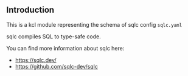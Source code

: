 ## Introduction
This is a kcl module representing the schema of sqlc config `sqlc.yaml`

sqlc compiles SQL to type-safe code.

You can find more information about sqlc here:
- https://sqlc.dev/
- https://github.com/sqlc-dev/sqlc
